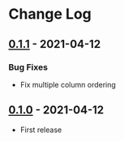 # Change Log

## [0.1.1](https://github.com/dldevinc/paper-rq/tree/v0.1.1) - 2021-04-12
### Bug Fixes
- Fix multiple column ordering

## [0.1.0](https://github.com/dldevinc/paper-rq/tree/v0.1.0) - 2021-04-12
- First release
